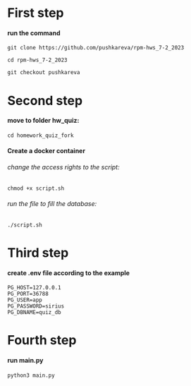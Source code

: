 # __First step__
#### run the command

```
git clone https://github.com/pushkareva/rpm-hws_7-2_2023
```
```
cd rpm-hws_7-2_2023
```
```
git checkout pushkareva
```

# __Second step__

#### move to folder hw_quiz:

```
cd homework_quiz_fork
```


#### Create a docker container
###### change the access rights to the script:

```
chmod +x script.sh
```
###### run the file to fill the database:

```
./script.sh
```
# __Third step__
#### create .env file according to the example

```
PG_HOST=127.0.0.1
PG_PORT=36788
PG_USER=app
PG_PASSWORD=sirius
PG_DBNAME=quiz_db
```
# __Fourth step__

#### run main.py

```
python3 main.py
```
